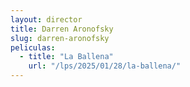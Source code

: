 ```yaml
---
layout: director
title: Darren Aronofsky
slug: darren-aronofsky
peliculas:
  - title: "La Ballena"
    url: "/lps/2025/01/28/la-ballena/"
---
```


